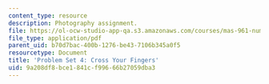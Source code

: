 ```yaml
---
content_type: resource
description: Photography assignment.
file: https://ol-ocw-studio-app-qa.s3.amazonaws.com/courses/mas-961-numeric-photography-fall-1998/9a208df8bce1841cf99666b27059dba3_ps4.pdf
file_type: application/pdf
parent_uid: b70d7bac-400b-1276-be43-7106b345a0f5
resourcetype: Document
title: 'Problem Set 4: Cross Your Fingers'
uid: 9a208df8-bce1-841c-f996-66b27059dba3
---
```

